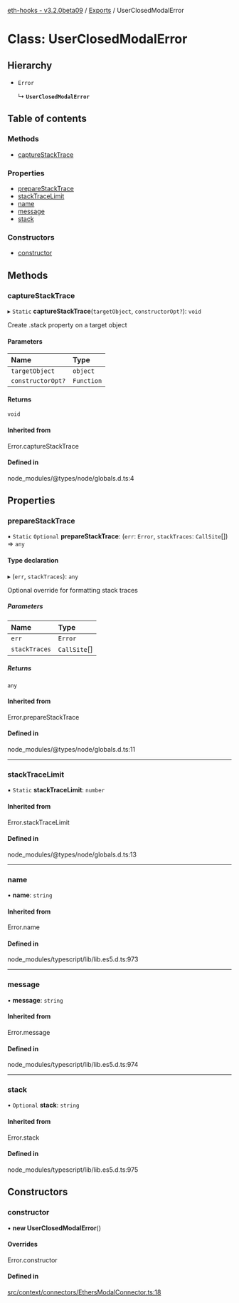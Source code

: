 [eth-hooks - v3.2.0beta09](../README.md) / [Exports](../modules.md) / UserClosedModalError

# Class: UserClosedModalError

## Hierarchy

- `Error`

  ↳ **`UserClosedModalError`**

## Table of contents

### Methods

- [captureStackTrace](UserClosedModalError.md#capturestacktrace)

### Properties

- [prepareStackTrace](UserClosedModalError.md#preparestacktrace)
- [stackTraceLimit](UserClosedModalError.md#stacktracelimit)
- [name](UserClosedModalError.md#name)
- [message](UserClosedModalError.md#message)
- [stack](UserClosedModalError.md#stack)

### Constructors

- [constructor](UserClosedModalError.md#constructor)

## Methods

### captureStackTrace

▸ `Static` **captureStackTrace**(`targetObject`, `constructorOpt?`): `void`

Create .stack property on a target object

#### Parameters

| Name | Type |
| :------ | :------ |
| `targetObject` | `object` |
| `constructorOpt?` | `Function` |

#### Returns

`void`

#### Inherited from

Error.captureStackTrace

#### Defined in

node_modules/@types/node/globals.d.ts:4

## Properties

### prepareStackTrace

▪ `Static` `Optional` **prepareStackTrace**: (`err`: `Error`, `stackTraces`: `CallSite`[]) => `any`

#### Type declaration

▸ (`err`, `stackTraces`): `any`

Optional override for formatting stack traces

##### Parameters

| Name | Type |
| :------ | :------ |
| `err` | `Error` |
| `stackTraces` | `CallSite`[] |

##### Returns

`any`

#### Inherited from

Error.prepareStackTrace

#### Defined in

node_modules/@types/node/globals.d.ts:11

___

### stackTraceLimit

▪ `Static` **stackTraceLimit**: `number`

#### Inherited from

Error.stackTraceLimit

#### Defined in

node_modules/@types/node/globals.d.ts:13

___

### name

• **name**: `string`

#### Inherited from

Error.name

#### Defined in

node_modules/typescript/lib/lib.es5.d.ts:973

___

### message

• **message**: `string`

#### Inherited from

Error.message

#### Defined in

node_modules/typescript/lib/lib.es5.d.ts:974

___

### stack

• `Optional` **stack**: `string`

#### Inherited from

Error.stack

#### Defined in

node_modules/typescript/lib/lib.es5.d.ts:975

## Constructors

### constructor

• **new UserClosedModalError**()

#### Overrides

Error.constructor

#### Defined in

[src/context/connectors/EthersModalConnector.ts:18](https://github.com/scaffold-eth/eth-hooks/blob/23917e9/src/context/connectors/EthersModalConnector.ts#L18)
